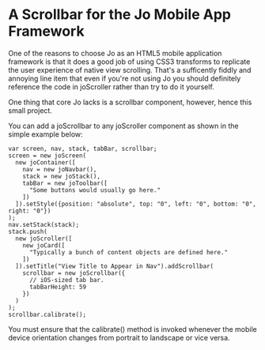 A Scrollbar for the Jo Mobile App Framework
===========================================

One of the reasons to choose Jo as an HTML5 mobile application framework is
that it does a good job of using CSS3 transforms to replicate the user
experience of native view scrolling. That's a sufficently fiddly and annoying
line item that even if you're not using Jo you should definitely reference the
code in joScroller rather than try to do it yourself.

One thing that core Jo lacks is a scrollbar component, however, hence this
small project.

You can add a joScrollbar to any joScroller component as shown in the simple
example below:

    var screen, nav, stack, tabBar, scrollbar;
    screen = new joScreen(
      new joContainer([
        nav = new joNavbar(),
        stack = new joStack(),
        tabBar = new joToolbar([
          "Some buttons would usually go here."
        ])
      ]).setStyle({position: "absolute", top: "0", left: "0", bottom: "0", right: "0"})
    );
    nav.setStack(stack);
    stack.push(
      new joScroller([
        new joCard([
          "Typically a bunch of content objects are defined here."
        ])
      ]).setTitle("View Title to Appear in Nav").addScrollbar(
        scrollbar = new joScrollbar({
          // iOS-sized tab bar.
          tabBarHeight: 59
        })
      )
    );
    scrollbar.calibrate();

You must ensure that the calibrate() method is invoked whenever the mobile
device orientation changes from portrait to landscape or vice versa.

